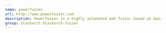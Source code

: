 ```yaml
---
name: powerfuzzer
url: http://www.powerfuzzer.com
description: Powerfuzzer is a highly automated web fuzzer based on many other Open Source fuzzers available (incl.
group: blackarch blackarch-fuzzer
---
```


